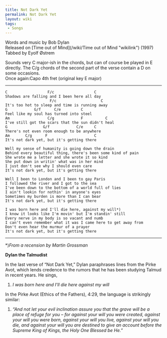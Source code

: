 ```yaml
---
title: Not Dark Yet
permalink: Not Dark Yet
layout: wiki
tags:
 - Songs
---
```


Words and music by Bob Dylan  
Released on [Time out of Mind](/wiki/Time out of Mind "wikilink") (1997)  
Tabbed by Eyolf Østrem

Sounds very C major-ish in the chords, but can of course be played in E
directly. The C/g chords of the second part of the verse contain a D on
some occasions.  
Once again:Capo 4th fret (original key E major)

* * * * *

    C                  F/c                  C
    Shadows are falling and I been here all day
                        F/c                    C
    It's too hot to sleep and time is running away
    G            G/f      C/e         C
    Feel like my soul has turned into steel
    Am                 C/g            F          C
    I've still got the scars that the sun didn't heal
    G                G/f            C/e     C
    There's not even room enough to be anywhere
    Am       C/g      F                     C
    It's not dark yet, but it's getting there

    Well my sense of humanity is going down the drain
    Behind every beautiful thing, there's been some kind of pain
    She wrote me a letter and she wrote it so kind
    She put down in writin' what was in her mind
    I just don't see why I should even care
    It's not dark yet, but it's getting there

    Well I been to London and I been to gay Paris
    I followed the river and I got to the sea
    I've been down to the bottom of a world full of lies
    I ain't lookin for nothin' in anyone's eyes
    Sometimes my burden is more than I can bear
    It's not dark yet, but it's getting there

    I was born here and I'll die here, against my will*)
    I know it looks like I'm movin' but I'm standin' still
    Every nerve in my body is so vacant and numb
    I can't even remember what it was I came here to get away from
    Don't even hear the murmur of a prayer
    It's not dark yet, but it's getting there

* * * * *

\*)*From a recension by Martin Grossman*

<strong>Dylan the Talmudist </strong>

In the last verse of “Not Dark Yet,” Dylan paraphrases lines from the
Pirke Avot, which lends credence to the rumors that he has been studying
Talmud in recent years. He sings,

1.  *I was born here and I'll die here against my will*

In the Pirke Avot (Ethics of the Fathers), 4:29, the language is
strikingly similar:

1.  *“And not let your evil inclination assure you that the grave will
    be a place of refuge for you – for against your will you were
    created, against your will you were born, against your will you
    live, against your will you die, and against your will you are
    destined to give an account before the Supreme King of Kings, the
    Holy One Blessed be He.”*

